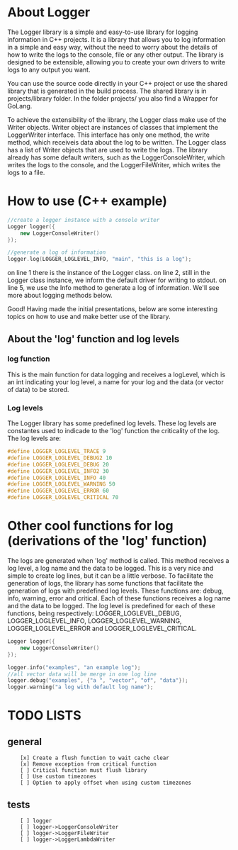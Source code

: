 # About Logger

The Logger library is a simple and easy-to-use library for logging information in C++ projects. It is a library that allows you to log information in a simple and easy way, without the need to worry about the details of how to write the logs to the console, file or any other output. The library is designed to be extensible, allowing you to create your own drivers to write logs to any output you want.

You can use the source code directly in your C++ project or use the shared library that is generated in the build process. The shared library is in projects/library folder. In the folder projects/ you also find a Wrapper for GoLang.

To achieve the extensibility of the library, the Logger class make use of the Writer objects. Writer object are instances of classes that implement the LoggerWriter interface. This interface has only one method, the write method, which receiveis data about the log to be written. The Logger class has a list of Writer objects that are used to write the logs. The library already has some default writers, such as the LoggerConsoleWriter, which writes the logs to the console, and the LoggerFileWriter, which writes the logs to a file.

# How to use (C++ example)

```c++
//create a logger instance with a console writer
Logger logger({
	new LoggerConsoleWriter()
});

//generate a log of information
logger.log(LOGGER_LOGLEVEL_INFO, "main", "this is a log");
```

on line 1 there is the instance of the Logger class.
on line 2, still in the Logger class instance, we inform the default driver for writing to stdout.
on line 5, we use the Info method to generate a log of information. We'll see more about logging methods below.

Good! Having made the initial presentations, below are some interesting topics on how to use and make better use of the library.

## About the 'log' function and log levels
### log function
This is the main function for data logging and receives a logLevel, which is an int indicating your log level, a name for your log and the data (or vector of data) to be stored.

### Log levels
The Logger library has some predefined log levels. These log levels are constantes used to indicade to the 'log' function the criticality of the log. The log levels are:

```c++
#define LOGGER_LOGLEVEL_TRACE 9
#define LOGGER_LOGLEVEL_DEBUG2 10
#define LOGGER_LOGLEVEL_DEBUG 20
#define LOGGER_LOGLEVEL_INFO2 30
#define LOGGER_LOGLEVEL_INFO 40
#define LOGGER_LOGLEVEL_WARNING 50
#define LOGGER_LOGLEVEL_ERROR 60
#define LOGGER_LOGLEVEL_CRITICAL 70
```

# Other cool functions for log (derivations of the 'log' function)
The logs are generated when 'log' method is called. This method receives a log level, a log name and the data to be logged. This is a very nice and simple to create log lines, but it can be a little verbose. To facilitate the generation of logs, the library has some functions that facilitate the generation of logs with predefined log levels. These functions are: debug, info, warning, error and critical. Each of these functions receives a log name and the data to be logged. The log level is predefined for each of these functions, being respectively: LOGGER_LOGLEVEL_DEBUG, LOGGER_LOGLEVEL_INFO, LOGGER_LOGLEVEL_WARNING, LOGGER_LOGLEVEL_ERROR and LOGGER_LOGLEVEL_CRITICAL.

```c++
Logger logger({
	new LoggerConsoleWriter()
});

logger.info("examples", "an example log");
//all vector data will be merge in one log line
logger.debug("examples", {"a ", "vector", "of", "data"});
logger.warning("a log with default log name");
```

# TODO LISTS
## general
```
	[x] Create a flush function to wait cache clear
  	[x] Remove exception from critical function 
	[ ] Critical function must flush library
	[ ] Use custom timezones
	[ ] Option to apply offset when using custom timezones
```

## tests
```
    [ ] logger
    [ ] logger->LoggerConsoleWriter
    [ ] logger->LoggerFileWriter
    [ ] logger->LoggerLambdaWriter
```